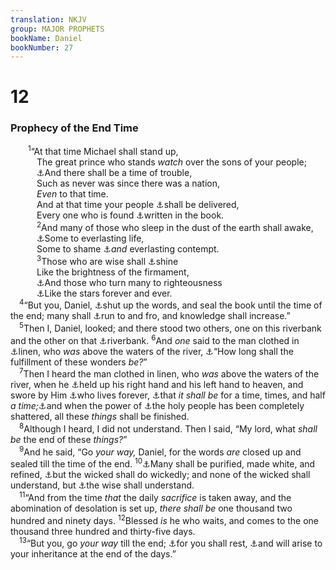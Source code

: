 ```yaml
---
translation: NKJV
group: MAJOR PROPHETS
bookName: Daniel 
bookNumber: 27
---
```


<div class="title"><h1>12</h1><h3>Prophecy of the End Time</h3></div>
<span class="verse da_12_1">  <sup>1</sup>“At that time Michael shall stand up,<br/>   The great prince who stands <i>watch</i> over the sons of your people;<br/>   <a data-toggle="tooltip" data-placement="bottom" title="Is. 26:20; Jer. 30:7; Ezek. 5:9; Dan. 9:12; Matt. 24:21; Mark 13:19">⚓</a>And there shall be a time of trouble,<br/>   Such as never was since there was a nation,<br/>   <i>Even</i> to that time.<br/>   And at that time your people <a data-toggle="tooltip" data-placement="bottom" title="Rom. 11:26">⚓</a>shall be delivered,<br/>   Every one who is found <a data-toggle="tooltip" data-placement="bottom" title="Ex. 32:32; Ps. 56:8">⚓</a>written in the book.<br/></span>
<span class="verse da_12_2">   <sup>2</sup>And many of those who sleep in the dust of the earth shall awake,<br/>   <a data-toggle="tooltip" data-placement="bottom" title="(Matt. 25:46; John 5:28, 29; Acts 24:15)">⚓</a>Some to everlasting life,<br/>   Some to shame <a data-toggle="tooltip" data-placement="bottom" title="(Is. 66:24; Rom. 9:21)">⚓</a><i>and</i> everlasting contempt.<br/></span>
<span class="verse da_12_3">   <sup>3</sup>Those who are wise shall <a data-toggle="tooltip" data-placement="bottom" title="Prov. 3:35; Dan. 11:33, 35; Matt. 13:43">⚓</a>shine<br/>   Like the brightness of the firmament,<br/>   <a data-toggle="tooltip" data-placement="bottom" title="Prov. 11:30; (James 5:19, 20)">⚓</a>And those who turn many to righteousness<br/>   <a data-toggle="tooltip" data-placement="bottom" title="1 Cor. 15:41">⚓</a>Like the stars forever and ever.<br/></span>
<span class="verse da_12_4"> <sup>4</sup>“But you, Daniel, <a data-toggle="tooltip" data-placement="bottom" title="Is. 8:16; Dan. 12:9; Rev. 22:10">⚓</a>shut up the words, and seal the book until the time of the end; many shall <a data-toggle="tooltip" data-placement="bottom" title="Amos 8:12">⚓</a>run to and fro, and knowledge shall increase.”<br/></span>
<span class="verse da_12_5"> <sup>5</sup>Then I, Daniel, looked; and there stood two others, one on this riverbank and the other on that <a data-toggle="tooltip" data-placement="bottom" title="Dan. 10:4">⚓</a>riverbank. </span>
<span class="verse da_12_6"><sup>6</sup>And <i>one</i> said to the man clothed in <a data-toggle="tooltip" data-placement="bottom" title="Ezek. 9:2; Dan. 10:5">⚓</a>linen, who <i>was</i> above the waters of the river, <a data-toggle="tooltip" data-placement="bottom" title="Dan. 8:13; 12:8; Matt. 24:3; Mark 13:4">⚓</a>“How long shall the fulfillment of these wonders <i>be?</i>”<br/></span>
<span class="verse da_12_7"> <sup>7</sup>Then I heard the man clothed in linen, who <i>was</i> above the waters of the river, when he <a data-toggle="tooltip" data-placement="bottom" title="Deut. 32:40">⚓</a>held up his right hand and his left hand to heaven, and swore by Him <a data-toggle="tooltip" data-placement="bottom" title="Dan. 4:34">⚓</a>who lives forever, <a data-toggle="tooltip" data-placement="bottom" title="Dan. 7:25; Rev. 12:14">⚓</a>that <i>it</i> <i>shall</i> <i>be</i> for a time, times, and half <i>a</i> <i>time;</i><a data-toggle="tooltip" data-placement="bottom" title="Luke 21:24">⚓</a>and when the power of <a data-toggle="tooltip" data-placement="bottom" title="Dan. 8:24">⚓</a>the holy people has been completely shattered, all these <i>things</i> shall be finished.<br/></span>
<span class="verse da_12_8"> <sup>8</sup>Although I heard, I did not understand. Then I said, “My lord, what <i>shall</i> <i>be</i> the end of these <i>things?</i>”<br/></span>
<span class="verse da_12_9"> <sup>9</sup>And he said, “Go <i>your</i> <i>way,</i> Daniel, for the words <i>are</i> closed up and sealed till the time of the end. </span>
<span class="verse da_12_10"><sup>10</sup><a data-toggle="tooltip" data-placement="bottom" title="Zech. 13:9">⚓</a>Many shall be purified, made white, and refined, <a data-toggle="tooltip" data-placement="bottom" title="Is. 32:6, 7; Rev. 22:11">⚓</a>but the wicked shall do wickedly; and none of the wicked shall understand, but <a data-toggle="tooltip" data-placement="bottom" title="Dan. 12:3; Hos. 14:9; John 7:17; 8:47">⚓</a>the wise shall understand.<br/></span>
<span class="verse da_12_11"> <sup>11</sup>“And from the time <i>that</i> the daily <i>sacrifice</i> is taken away, and the abomination of desolation is set up, <i>there</i> <i>shall</i> <i>be</i> one thousand two hundred and ninety days. </span>
<span class="verse da_12_12"><sup>12</sup>Blessed <i>is</i> he who waits, and comes to the one thousand three hundred and thirty-five days.<br/></span>
<span class="verse da_12_13"> <sup>13</sup>“But you, go <i>your</i> <i>way</i> till the end; <a data-toggle="tooltip" data-placement="bottom" title="Is. 57:2; Rev. 14:13">⚓</a>for you shall rest, <a data-toggle="tooltip" data-placement="bottom" title="Ps. 1:5">⚓</a>and will arise to your inheritance at the end of the days.”<br/></span>
